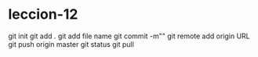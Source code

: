# leccion-12
git init
git add .
git add file name
git commit -m""
git remote add origin URL
git push origin master
git status
git pull

